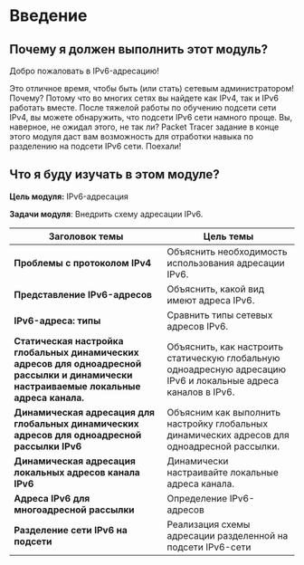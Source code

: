 # Введение

<!-- 12.0.1 -->
##  Почему я должен выполнить этот модуль?

Добро пожаловать в IPv6-адресацию!

Это отличное время, чтобы быть (или стать) сетевым администратором! Почему? Потому что во многих сетях вы найдете как IPv4, так и IPv6 работать вместе. После тяжелой работы по обучению подсети сети IPv4, вы можете обнаружить, что подсети IPv6 сети намного проще. Вы, наверное, не ожидал этого, не так ли? Packet Tracer задание в конце этого модуля даст вам возможность для отработки навыка по разделению на подсети IPv6 сети. Поехали!

<!-- 12.0.2 -->
##  Что я буду изучать в этом модуле?

**Цель модуля:** IPv6-адресация

**Задачи модуля**: Внедрить схему адресации IPv6.

| **Заголовок темы** | **Цель темы** |
| --- | --- |
| **Проблемы с протоколом IPv4** | Объяснить необходимость использования адресации IPv6. |
| **Представление IPv6-адресов** | Объяснить, какой вид имеют адреса IPv6. |
| **IPv6-адреса: типы** | Сравнить типы сетевых адресов IPv6. |
| **Статическая настройка глобальных динамических адресов для одноадресной рассылки и динамически настраиваемые локальные адреса канала.** | Объяснить, как настроить статическую глобальную одноадресную адресацию IPv6 и локальные адреса каналов в IPv6. |
| **Динамическая адресация для глобальных динамических адресов для одноадресной рассылки IPv6** | Объясним как выполнить настройку глобальных динамических адресов для одноадресной рассылки. |
| **Динамическая адресация локальных адресов канала IPv6** | Динамически настраивайте локальные адреса канала. |
| **Адреса IPv6 для многоадресной рассылки** | Определение IPv6-адресов |
| **Разделение сети IPv6 на подсети** | Реализация схемы адресации разделенной на подсети IPv6-сети |

